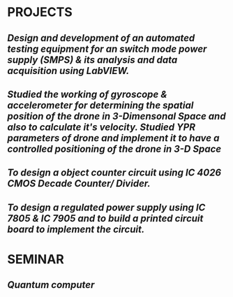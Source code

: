 # PROJECTS
## _Design and development of an automated testing equipment for an switch mode power supply (SMPS) & its analysis and 	data acquisition using LabVIEW._

## _Studied the working of gyroscope \& accelerometer for determining the spatial position of the drone in 3-Dimensonal Space and also to calculate it's velocity. Studied YPR parameters of drone and implement it to have a controlled positioning of the drone in 3-D Space_

## _To design a object counter circuit using IC 4026 CMOS Decade Counter/ Divider._

## _To design a regulated power supply using IC 7805 \& IC 7905 and to build a printed circuit board to implement the circuit._

# SEMINAR

## _Quantum computer_
